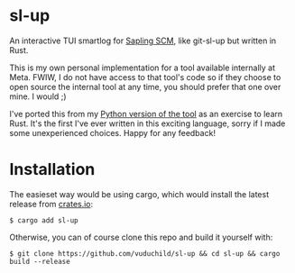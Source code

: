 # sl-up
An interactive TUI smartlog for [Sapling SCM](https://github.com/facebook/sapling), like git-sl-up but written in Rust.

This is my own personal implementation for a tool available internally at Meta. FWIW, I do not have access to that tool's code so if they choose to open source the internal tool at any time, you should prefer that one over mine. I would ;) 

I've ported this from my [Python version of the tool](https://github.com/vuduchild/sl-up-py) as an exercise to learn Rust. It's the first I've ever written in this exciting language, sorry if I made some unexperienced choices. Happy for any feedback!

# Installation
The easieset way would be using cargo, which would install the latest release from [crates.io](https://crates.io/crates/sl-up):
```
$ cargo add sl-up
```

Otherwise, you can of course clone this repo and build it yourself with:
```
$ git clone https://github.com/vuduchild/sl-up && cd sl-up && cargo build --release
```
